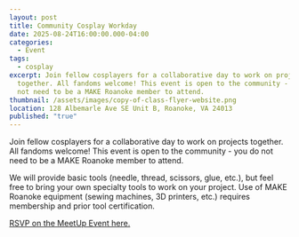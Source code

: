 ```yaml
---
layout: post
title: Community Cosplay Workday
date: 2025-08-24T16:00:00.000-04:00
categories:
  - Event
tags:
  - cosplay
excerpt: Join fellow cosplayers for a collaborative day to work on projects
  together. All fandoms welcome! This event is open to the community - you do
  not need to be a MAKE Roanoke member to attend.
thumbnail: /assets/images/copy-of-class-flyer-website.png
location: 128 Albemarle Ave SE Unit B, Roanoke, VA 24013
published: "true"
---
```

Join fellow cosplayers for a collaborative day to work on projects together. All fandoms welcome! This event is open to the community - you do not need to be a MAKE Roanoke member to attend.

We will provide basic tools (needle, thread, scissors, glue, etc.), but feel free to bring your own specialty tools to work on your project.
Use of MAKE Roanoke equipment (sewing machines, 3D printers, etc.) requires membership and prior tool certification.

[RSVP on the MeetUp Event here.](https://www.meetup.com/make-roanoke/events/309283389/?isFirstPublish=true)
